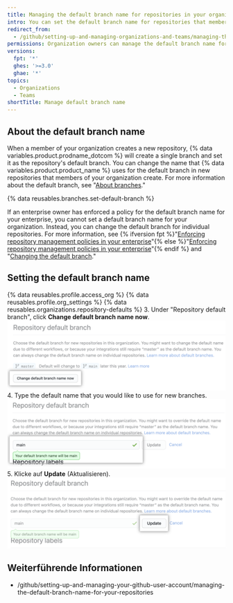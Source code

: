 ```yaml
---
title: Managing the default branch name for repositories in your organization
intro: You can set the default branch name for repositories that members create in your organization.
redirect_from:
  - /github/setting-up-and-managing-organizations-and-teams/managing-the-default-branch-name-for-repositories-in-your-organization
permissions: Organization owners can manage the default branch name for new repositories in the organization.
versions:
  fpt: '*'
  ghes: '>=3.0'
  ghae: '*'
topics:
  - Organizations
  - Teams
shortTitle: Manage default branch name
---
```


## About the default branch name

When a member of your organization creates a new repository, {% data variables.product.prodname_dotcom %} will create a single branch and set it as the repository's default branch. You can change the name that {% data variables.product.product_name %} uses for the default branch in new repositories that members of your organization create. For more information about the default branch, see "[About branches](/github/collaborating-with-issues-and-pull-requests/about-branches#about-the-default-branch)."

{% data reusables.branches.set-default-branch %}

If an enterprise owner has enforced a policy for the default branch name for your enterprise, you cannot set a default branch name for your organization. Instead, you can change the default branch for individual repositories. For more information, see {% ifversion fpt %}"[Enforcing repository management policies in your enterprise](/github/setting-up-and-managing-your-enterprise/enforcing-repository-management-policies-in-your-enterprise-account#enforcing-a-policy-on-the-default-branch-name)"{% else %}"[Enforcing repository management policies in your enterprise](/admin/policies/enforcing-repository-management-policies-in-your-enterprise#enforcing-a-policy-on-the-default-branch-name)"{% endif %} and "[Changing the default branch](/github/administering-a-repository/changing-the-default-branch)."

## Setting the default branch name

{% data reusables.profile.access_org %}
{% data reusables.profile.org_settings %}
{% data reusables.organizations.repository-defaults %}
3. Under "Repository default branch", click **Change default branch name now**. ![Override button](/assets/images/help/organizations/repo-default-name-button.png)
4. Type the default name that you would like to use for new branches. ![Text box for entering default name](/assets/images/help/organizations/repo-default-name-text.png)
5. Klicke auf **Update** (Aktualisieren). ![Update button](/assets/images/help/organizations/repo-default-name-update.png)

## Weiterführende Informationen

- /github/setting-up-and-managing-your-github-user-account/managing-the-default-branch-name-for-your-repositories
